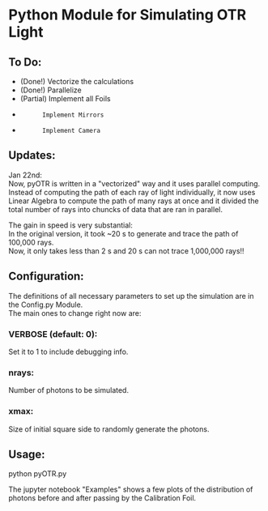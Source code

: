 # Python Module for Simulating OTR Light

## To Do:    
- (Done!)   Vectorize the calculations
- (Done!)   Parallelize
- (Partial) Implement all Foils
-           Implement Mirrors
-           Implement Camera

## Updates:
Jan 22nd:    
Now, pyOTR is written in a "vectorized" way and it uses parallel computing.
Instead of computing the path of each ray of light individually, it now
uses Linear Algebra to compute the path of many rays at once and it
divided the total number of rays into chuncks of data that are ran in parallel.

The gain in speed is very substantial:     
In the original version, it took ~20 s to generate and trace the path of 100,000 rays.    
Now, it only takes less than 2 s and 20 s can not trace 1,000,000 rays!!

## Configuration:
The definitions of all necessary parameters to set up the simulation are in the Config.py Module.    
The main ones to change right now are:

### VERBOSE (default: 0):
Set it to 1 to include debugging info.

### nrays:
Number of photons to be simulated.

### xmax:
Size of initial square side to randomly generate the photons.

## Usage:
python pyOTR.py

The jupyter notebook "Examples" shows a few plots of the distribution of photons before and after passing by the Calibration Foil.
